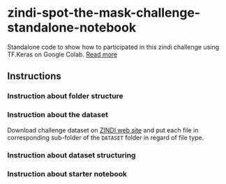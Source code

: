 # zindi-spot-the-mask-challenge-standalone-notebook

Standalone code to show how to participated in this zindi challenge using TF.Keras on Google Colab. [Read more](https://zindi.africa/competitions/zindiweekendz-learning-spot-the-mask-challenge/)

## Instructions

### Instruction about folder structure



### Instruction about the dataset

Download challenge dataset on [ZINDI web site](https://zindi.africa/competitions/zindiweekendz-learning-spot-the-mask-challenge/data) and put each file in corresponding sub-folder of the ` DATASET ` folder in regard of file type.


### Instruction about dataset structuring


### Instruction about starter notebook